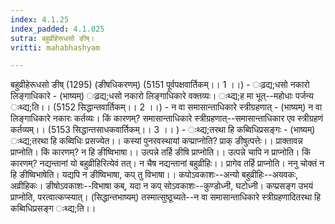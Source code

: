 ```yaml
---
index: 4.1.25
index_padded: 4.1.025
sutra: बहुव्रीहेरूधसो ङीष्।
vritti: mahabhashyam

---
```

 बहुव्रीहेरूधसो ङीष् (1295) (ङीषधिकरणम्) (5151 पूर्वपक्षवार्तिकम्।। 1 ।।) - ःढ़द्य;धसो नकारो लिङ्गाधिकारे - (भाष्यम्) ःढ़द्य;धसो नकारो लिङ्गाधिकारे वक्तव्यः। ःथ्द्य;ह मा भूत्--महोधाः पर्जन्य ःथ्द्य;ति।। (5152 सिद्धान्तवार्तिकम्।। 2 ।।) - न वा समासान्ताधिकारे स्त्रीग्रहणात् - (भाष्यम्) न वा लिङ्गाधिकारे नकारः कर्तव्यः। किं कारणम्? समासान्ताधिकारे स्त्रीग्रहणात्--समासान्ताधिकार एव स्त्रीग्रहणं कर्तव्यम्।। (5153 सिद्धान्तसाधकवार्तिकम्।। 3 ।। ) - ःथ्द्य;तरथा हि कब्विधिप्रसङ्गः - (भाष्यम्) ःथ्द्य;तरथा हि कब्विधिः प्रसज्येत।। कस्यां पुनरवस्थायां कप्प्राप्नोति? प्राक् ङीषुत्पत्तेः।। प्राक्तावन्न प्राप्नोति। किं कारणम्? न हि ङीष्विभाषा।। उत्पन्ने तर्हि ङीषि प्राप्नोति।। उत्पन्ने चापि न प्राप्नोति। किं कारणम्? नद्यन्तानां यो बहुव्रीहिरित्येवं तत्। न चैष नद्यन्तानां बहुव्रीहिः।। प्रागेव तर्हि प्राप्नोति। ननु चोक्तं न हि ङीष्विभाषेति। यद्यपि न ङीष्विभाषा, कप् तु विभाषा।। कपोऽवकाशः--अन्यो बहुव्रीहिः--अयवकः, अव्रीहिकः। ङीषोऽवकाशः--विभाषा कब्, यदा न कप् सोऽवकाशः--कुण्डोध्नी, घटोध्नी। कप्प्रसङ्ग उभयं प्राप्नोति, परत्वात्कप्स्यात्। (सिद्धान्तभाष्यम्) तस्मात्सुष्ठूच्यते--न वा समासान्ताधिकारे स्त्रीग्रहणादितरथा हि कब्विधिप्रसङ्ग ःथ्द्य;ति।। 